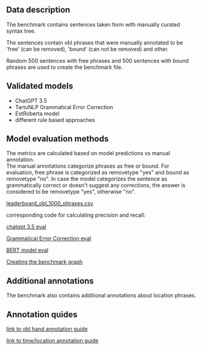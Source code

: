 ## Data description

The benchmark contains sentences taken form <puupank> with manually curated syntax tree.

The sentences contain obl phrases that were manually annotated to be 'free' (can be removed), 'bound' (can not be removed) and other.

Random 500 sentences with free phrases and 500 sentences with bound phrases are used to create the benchmark file.


## Validated models

* ChatGPT 3.5
* TartuNLP Grammatical Error Correction
* EstRoberta model
* different rule based approaches

## Model evaluation methods

The metrics are calculated based on model predictions vs manual annotation.  
The manual annotations categorize phrases as free or bound. For evaluation, free phrase is categorized as removetype "yes" and bound as removetype "no".
In case the model categorizes the sentence as grammatically correct or doesn't suggest any corrections, the answer is considered to be removetype "yes", otherwise "no".

[leaderboard_obl_1000_phrases.csv](results/obl_1000_leaderboard.csv) 

corresponding code for calculating precision and recall: 

[chatgpt 3.5 eval](evaluation/chatgpt35_eval.ipynb)

[Grammatical Error Correction eval](evaluation/grammatical_error_correction_eval.ipynb)

[BERT model eval](evaluation/model_eval_template.ipynb) 

[Creating the benchmark graph](evaluation/benchmark_graph.ipynb) 


## Additional annotations

The benchmark also contains additional annotations about location phrases.



## Annotation quides

[link to obl hand annotation guide](../labeling_guides/labelling_instruction.md)
 
[link to time/location annotation guide](../../time_loc_labeling_rules.md)





